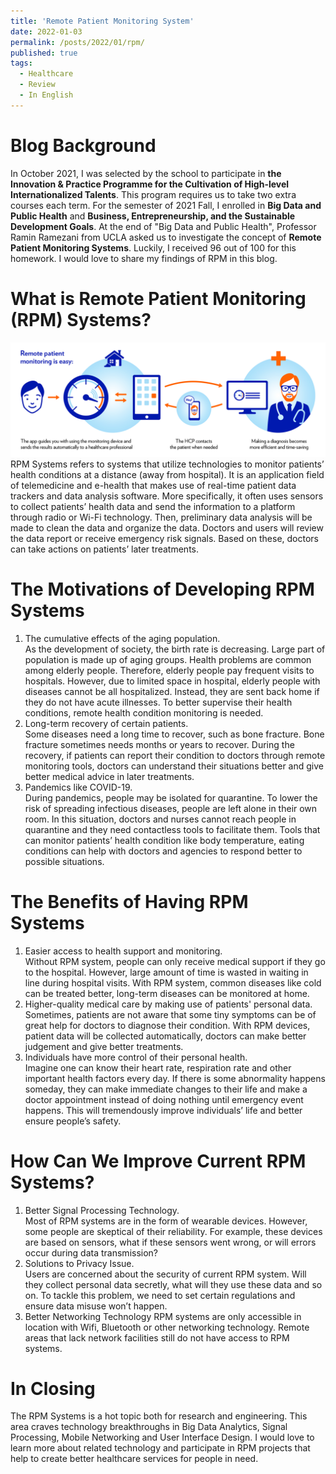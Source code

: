 ```yaml
---
title: 'Remote Patient Monitoring System'
date: 2022-01-03
permalink: /posts/2022/01/rpm/
published: true
tags:
  - Healthcare
  - Review
  - In English
---
```

Blog Background
======
In October 2021, I was selected by the school to participate in **the Innovation & Practice Programme for the Cultivation of High-level Internationalized Talents**. This program requires us to take two extra courses each term. For the semester of 2021 Fall, I enrolled in **Big Data and Public Health** and **Business, Entrepreneurship, and the Sustainable Development Goals**. At the end of "Big Data and Public Health", Professor Ramin Ramezani from UCLA asked us to investigate the concept of **Remote Patient Monitoring Systems**. Luckily, I received 96 out of 100 for this homework. I would love to share my findings of RPM in this blog.

What is Remote Patient Monitoring (RPM) Systems?
======
![rpm](/images/RPM.png)  
RPM Systems refers to systems that utilize technologies to monitor patients’ health conditions at a distance (away from hospital). It is an application field of telemedicine and e-health that makes use of real-time patient data trackers and data analysis software. More specifically, it often uses sensors to collect patients’ health data and send the information to a platform through radio or Wi-Fi technology. Then, preliminary data analysis will be made to clean the data and organize the data. Doctors and users will review the data report or receive emergency risk signals. Based on these, doctors can take actions on patients’ later treatments.   

The Motivations of Developing RPM Systems
======
1.	The cumulative effects of the aging population.  
As the development of society, the birth rate is decreasing. Large part of population is made up of aging groups. Health problems are common among elderly people. Therefore, elderly people pay frequent visits to hospitals. However, due to limited space in hospital, elderly people with diseases cannot be all hospitalized. Instead, they are sent back home if they do not have acute illnesses. To better supervise their health conditions, remote health condition monitoring is needed.
2.	Long-term recovery of certain patients.  
Some diseases need a long time to recover, such as bone fracture. Bone fracture sometimes needs months or years to recover. During the recovery, if patients can report their condition to doctors through remote monitoring tools, doctors can understand their situations better and give better medical advice in later treatments. 
3.	Pandemics like COVID-19.  
During pandemics, people may be isolated for quarantine. To lower the risk of spreading infectious diseases, people are left alone in their own room. In this situation, doctors and nurses cannot reach people in quarantine and they need contactless tools to facilitate them. Tools that can monitor patients’ health condition like body temperature, eating conditions can help with doctors and agencies to respond better to possible situations.

The Benefits of Having RPM Systems
======
1.	Easier access to health support and monitoring.  
Without RPM system, people can only receive medical support if they go to the hospital. However, large amount of time is wasted in waiting in line during hospital visits. With RPM system, common diseases like cold can be treated better, long-term diseases can be monitored at home.
2.	Higher-quality medical care by making use of patients' personal data.  
Sometimes, patients are not aware that some tiny symptoms can be of great help for doctors to diagnose their condition. With RPM devices, patient data will be collected automatically, doctors can make better judgement and give better treatments.  
3.	Individuals have more control of their personal health.  
Imagine one can know their heart rate, respiration rate and other important health factors every day. If there is some abnormality happens someday, they can make immediate changes to their life and make a doctor appointment instead of doing nothing until emergency event happens. This will tremendously improve individuals’ life and better ensure people’s safety.

How Can We Improve Current RPM Systems?
======
1.	Better Signal Processing Technology.  
Most of RPM systems are in the form of wearable devices. However, some people are skeptical of their reliability. For example, these devices are based on sensors, what if these sensors went wrong, or will errors occur during data transmission?
2.	Solutions to Privacy Issue.  
Users are concerned about the security of current RPM system. Will they collect personal data secretly, what will they use these data and so on. To tackle this problem, we need to set certain regulations and ensure data misuse won’t happen.
3.	Better Networking Technology
RPM systems are only accessible in location with Wifi, Bluetooth or other networking technology. Remote areas that lack network facilities still do not have access to RPM systems. 

In Closing
======
The RPM Systems is a hot topic both for research and engineering. This area craves technology breakthroughs in Big Data Analytics, Signal Processing, Mobile Networking and User Interface Design. I would love to learn more about related technology and participate in RPM projects that help to create better healthcare services for people in need.
